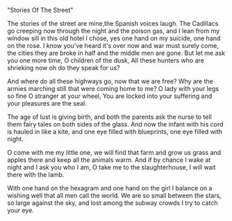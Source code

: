 "Stories Of The Street"

The stories of the street are mine,the Spanish voices laugh.
The Cadillacs go creeping now through the night and the poison gas,
and I lean from my window sill in this old hotel I chose,
yes one hand on my suicide, one hand on the rose.
I know you've heard it's over now and war must surely come,
the cities they are broke in half and the middle men are gone.
But let me ask you one more time, O children of the dusk,
All these hunters who are shrieking now oh do they speak for us?

And where do all these highways go, now that we are free?
Why are the armies marching still that were coming home to me?
O lady with your legs so fine O stranger at your wheel,
You are locked into your suffering and your pleasures are the seal.

The age of lust is giving birth, and both the parents ask
the nurse to tell them fairy tales on both sides of the glass.
And now the infant with his cord is hauled in like a kite,
and one eye filled with blueprints, one eye filled with night.

O come with me my little one, we will find that farm
and grow us grass and apples there and keep all the animals warm.
And if by chance I wake at night and I ask you who I am,
O take me to the slaughterhouse, I will wait there with the lamb.

With one hand on the hexagram and one hand on the girl
I balance on a wishing well that all men call the world.
We are so small between the stars, so large against the sky,
and lost among the subway crowds I try to catch your eye.
